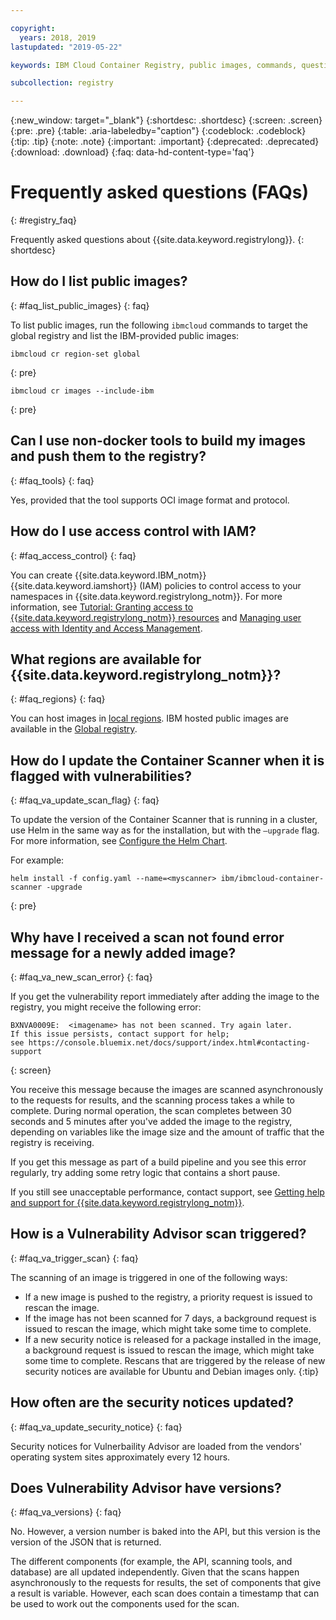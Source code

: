 ```yaml
---

copyright:
  years: 2018, 2019
lastupdated: "2019-05-22"

keywords: IBM Cloud Container Registry, public images, commands, questions, registry, faq, Vulnerability Advisor,

subcollection: registry

---
```


{:new_window: target="_blank"}
{:shortdesc: .shortdesc}
{:screen: .screen}
{:pre: .pre}
{:table: .aria-labeledby="caption"}
{:codeblock: .codeblock}
{:tip: .tip}
{:note: .note}
{:important: .important}
{:deprecated: .deprecated}
{:download: .download}
{:faq: data-hd-content-type='faq'}

# Frequently asked questions (FAQs)
{: #registry_faq}

Frequently asked questions about {{site.data.keyword.registrylong}}.
{: shortdesc}

## How do I list public images?
{: #faq_list_public_images}
{: faq}

To list public images, run the following `ibmcloud` commands to target the global registry and list the IBM-provided public images:

```
ibmcloud cr region-set global
```
{: pre}

```
ibmcloud cr images --include-ibm
```
{: pre}

## Can I use non-docker tools to build my images and push them to the registry?
{: #faq_tools}
{: faq}

Yes, provided that the tool supports OCI image format and protocol.

## How do I use access control with IAM?
{: #faq_access_control}
{: faq}

You can create {{site.data.keyword.IBM_notm}} {{site.data.keyword.iamshort}} (IAM) policies to control access to your namespaces in {{site.data.keyword.registrylong_notm}}. For more information, see [Tutorial: Granting access to {{site.data.keyword.registrylong_notm}} resources](/docs/services/Registry?topic=registry-iam_access) and [Managing user access with Identity and Access Management](/docs/services/Registry?topic=registry-iam).

## What regions are available for {{site.data.keyword.registrylong_notm}}?
{: #faq_regions}
{: faq}

You can host images in [local regions](/docs/services/Registry?topic=registry-registry_overview#registry_regions_local). IBM hosted public images are available in the [Global registry](/docs/services/Registry?topic=registry-registry_overview#registry_regions_global).

## How do I update the Container Scanner when it is flagged with vulnerabilities?
{: #faq_va_update_scan_flag}
{: faq}

To update the version of the Container Scanner that is running in a cluster, use Helm in the same way as for the installation, but with the `–upgrade` flag. For more information, see [Configure the Helm Chart](/docs/services/Registry?topic=va-va_index#va_install_container_scanner_helm).

For example:

```
helm install -f config.yaml --name=<myscanner> ibm/ibmcloud-container-scanner -upgrade
```
{: pre}

## Why have I received a scan not found error message for a newly added image?
{: #faq_va_new_scan_error}
{: faq}

If you get the vulnerability report immediately after adding the image to the registry, you might receive the following error:

```
BXNVA0009E:  <imagename> has not been scanned. Try again later.
If this issue persists, contact support for help;
see https://console.bluemix.net/docs/support/index.html#contacting-support
```
{: screen}

You receive this message because the images are scanned asynchronously to the requests for results, and the scanning process takes a while to complete. During normal operation, the scan completes between 30 seconds and 5 minutes after you've added the image to the registry, depending on variables like the image size and the amount of traffic that the registry is receiving.

If you get this message as part of a build pipeline and you see this error regularly, try adding some retry logic that contains a short pause.

If you still see unacceptable performance, contact support, see [Getting help and support for {{site.data.keyword.registrylong_notm}}](/docs/services/Registry?topic=registry-ts_index#gettinghelp).

## How is a Vulnerability Advisor scan triggered?
{: #faq_va_trigger_scan}
{: faq}

The scanning of an image is triggered in one of the following ways:

- If a new image is pushed to the registry, a priority request is issued to rescan the image.
- If the image has not been scanned for 7 days, a background request is issued to rescan the image, which might take some time to complete.
- If a new security notice is released for a package installed in the image, a background request is issued to rescan the image, which might take some time to complete.
  Rescans that are triggered by the release of new security notices are available for Ubuntu and Debian images only.
  {:tip}

## How often are the security notices updated?
{: #faq_va_update_security_notice}
{: faq}

Security notices for Vulnerbaility Advisor are loaded from the vendors' operating system sites approximately every 12 hours.

## Does Vulnerability Advisor have versions?
{: #faq_va_versions}
{: faq}

No. However, a version number is baked into the API, but this version is the version of the JSON that is returned.

The different components (for example, the API, scanning tools, and database) are all updated independently. Given that the scans happen asynchronously to the requests for results, the set of components that give a result is variable. However, each scan does contain a timestamp that can be used to work out the components used for the scan.
